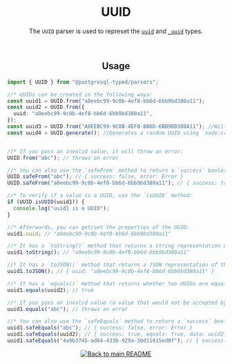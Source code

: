 <h1 align="center">
	UUID
</h1>
<p align="center">
  The <code>UUID</code> parser is used to represet the <a href="https://www.postgresql.org/docs/current/datatype-uuid.html"><code>uuid</code></a> and <a href="https://www.postgresql.org/docs/current/datatype-uuid.html"><code>_uuid</code></a> types.
</p>
<br/>

<!-- Usage -->
<h2 align="center">
	Usage
</h2>

```ts
import { UUID } from "@postgresql-typed/parsers";

//* UUIDs can be created in the following ways:
const uuid1 = UUID.from("a0eebc99-9c0b-4ef8-bb6d-6bb9bd380a11");
const uuid2 = UUID.from({
  uuid: "a0eebc99-9c0b-4ef8-bb6d-6bb9bd380a11",
});
const uuid3 = UUID.from("A0EEBC99-9C0B-4EF8-BB6D-6BB9BD380A11"); //Will be converted to lowercase
const uuid4 = UUID.generate(); //Generates a random UUID using `node:crypto`


//* If you pass an invalid value, it will throw an error:
UUID.from("abc"); // throws an error

//* You can also use the `safeFrom` method to return a `success` boolean instead of throwing an error:
UUID.safeFrom("abc"); // { success: false, error: Error }
UUID.safeFrom("a0eebc99-9c0b-4ef8-bb6d-6bb9bd380a11"); // { success: true, data: UUID(a0eebc99-9c0b-4ef8-bb6d-6bb9bd380a11) }

//* To verify if a value is a UUID, use the `isUUID` method:
if (UUID.isUUID(uuid1)) {
  console.log("uuid1 is a UUID");
}

//* Afterwards, you can get/set the properties of the UUID:
uuid1.uuid; // "a0eebc99-9c0b-4ef8-bb6d-6bb9bd380a11"

//* It has a `toString()` method that returns a string representation of the UUID:
uuid1.toString(); // "a0eebc99-9c0b-4ef8-bb6d-6bb9bd380a11"

//* It has a `toJSON()` method that returns a JSON representation of the UUID:
uuid1.toJSON(); // { uuid: "a0eebc99-9c0b-4ef8-bb6d-6bb9bd380a11" }

//* It has a `equals()` method that returns whether two UUIDs are equal:
uuid1.equals(uuid2); // true

//* If you pass an invalid value (a value that would not be accepted by the `from` method), it will throw an error:
uuid1.equals("abc"); // throws an error

//* You can also use the `safeEquals` method to return a `success` boolean instead of throwing an error:
uuid1.safeEquals("abc"); // { success: false, error: Error }
uuid1.safeEquals(uuid2); // { success: true, equals: true, data: uuid2 }
uuid1.safeEquals("4a9b3745-ad64-433b-929a-30d11015ed0f"); // { success: true, equals: false, data: UUID(4a9b3745-ad64-433b-929a-30d11015ed0f) }
```

<p align="center">
  <!-- Back to main README button -->
  <a href="../../README.md">
    <img src="https://img.shields.io/badge/-Back%20to%20main%20README-blue" alt="Back to main README" />
  </a>
</p>